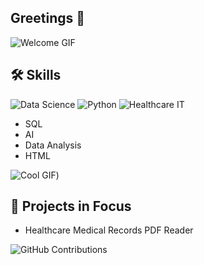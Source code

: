 ## Greetings 🌹
![Welcome GIF](https://media.giphy.com/media/eB5wdH3DfPMdBx1bNY/giphy.gif?cid=ecf05e47f38we3u20tyorqxd7wif516htvtlvie2bcvzfus5&ep=v1_gifs_search&rid=giphy.gif&ct=g)
<!--
**jaajakaiye/jaajakaiye** is a ✨ _special_ ✨ repository because its `README.md` (this file) appears on your GitHub profile.

![Visitor Count](https://visitor-badge.laobi.icu/badge?page_id=jaajakaiye.jaajakaiye)

I'm Jumoke (Joo-Ma-Keh) Ajakaiye, a healthcare analyst enthusiast exploring the data science industry!


- 🔭 I’m currently working on Python Certificate
- 🌱 I’m currently learning Python
- 🤔 I’m looking for help with Python code that reads healthcare pdf files
- 📫 How to reach me: Twitter jaajakaiye
- ⚡ Fun fact: I'm into kdrama series and do diy nails as a hobby!
-->

## 🛠️ Skills
![Data Science](https://img.shields.io/badge/Data%20Science-Innovative-blue?style=for-the-badge)
![Python](https://img.shields.io/badge/Python-3776AB?style=for-the-badge&logo=python&logoColor=white)
![Healthcare IT](https://img.shields.io/badge/Healthcare_IT-Innovation-brightgreen?style=for-the-badge)
- SQL
- AI 
- Data Analysis
- HTML

![Cool GIF](https://media.giphy.com/media/v1.Y2lkPTc5MGI3NjExNWRuZjh2ZjhkNnN4c2FibXNnbTZvNHFobHA1ODcybG5pc2tsbGQ0ZSZlcD12MV9naWZzX3NlYXJjaCZjdD1n/SvckSy7fFviqrq8ClF/giphy.gif))

## 🔬 Projects in Focus
- Healthcare Medical Records PDF Reader

![GitHub Contributions](https://activity-graph.herokuapp.com/graph?jaajakaiye.jaajakaiye&theme=github)

